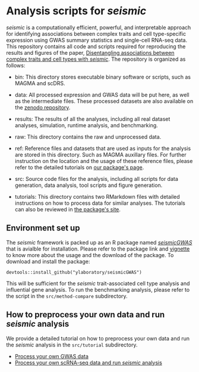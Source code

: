 # Analysis scripts for _seismic_
_seismic_ is a computationally efficient, powerful, and interpretable approach for identifying associations between complex traits and cell type-specific expression using GWAS summary statistics and single-cell RNA-seq data.
This repository contains all code and scripts required for reproducing the results and figures of the paper, [Disentangling associations between complex traits and cell types with _seismic_](https://www.biorxiv.org/content/10.1101/2024.05.04.592534).
The repository is organized as follows:

- bin: This directory stores executable binary software or scripts, such as MAGMA and scDRS.

- data: All processed expression and GWAS data will be put here, as well as the intermediate files. These processed datasets are also available on the [zenodo repository](https://zenodo.org/records/15582078).

- results: The results of all the analyses, including all real dataset analyses, simulation, runtime analysis, and benchmarking.

- raw: This directory contains the raw and unprocessed data.

- ref: Reference files and datasets that are used as inputs for the analysis are stored in this directory.
Such as MAGMA auxillary files. For further instruction on the location and the usage of these reference files, please refer to the detailed tutorials on [our package's page](https://ylaboratory.github.io/seismicGWAS-page/).

- src: Source code files for the analysis, including all scripts for data generation, data analysis, tool scripts and figure generation.

- tutorials: This directory contains two RMarkdown files with detailed instructions on how to process data for similar analyses. The tutorials can also be reviewed in [the package's site](https://ylaboratory.github.io/seismicGWAS-page/).

## Environment set up
The _seismic_ framework is packed up as an R package named [_seismicGWAS_](https://github.com/ylaboratory/seismic) that is avialble for installation. Please refer to the package link and [vignette](https://github.com/ylaboratory/seismic/blob/gh_page/vignettes/seismicGWAS.md) to know more about the usage and the download of the package. To download and install the package:

```{r}
devtools::install_github("ylaboratory/seismicGWAS")
```
This will be sufficient for the _seismic_ trait-associated cell type analysis and influential gene analysis. To run the benchmarking analysis, please refer to the script in the `src/method-compare` subdirectory.

## How to preprocess your own data and run _seismic_ analysis
We provide a detailed tutorial on how to preprocess your own data and run the _seismic_ analysis in the `src/tutorial` subdirectory.
- [Process your own GWAS data](https://github.com/ylaboratory/seismic-analysis/blob/master/tutorials/GWAS_processing.md)
- [Process your own scRNA-seq data and run _seismic_ analysis](https://github.com/ylaboratory/seismic-analysis/blob/master/tutorials/scRNA-seq_processing.md)